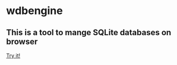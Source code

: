 # wdbengine

## This is a tool to mange SQLite databases on browser

[Try it!](http://leonelhs.github.io/wdbengine/)
